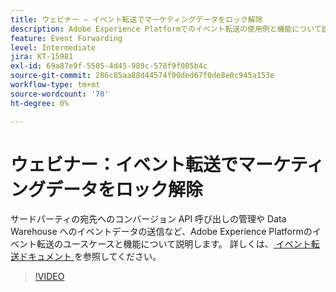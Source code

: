 ```yaml
---
title: ウェビナー – イベント転送でマーケティングデータをロック解除
description: Adobe Experience Platformでのイベント転送の使用例と機能について説明します。
feature: Event Forwarding
level: Intermediate
jira: KT-15981
exl-id: 69a87e9f-5505-4d45-989c-578f9f005b4c
source-git-commit: 286c85aa88d44574f00ded67f0de8e0c945a153e
workflow-type: tm+mt
source-wordcount: '70'
ht-degree: 0%

---
```


# ウェビナー：イベント転送でマーケティングデータをロック解除

サードパーティの宛先へのコンバージョン API 呼び出しの管理や Data Warehouse へのイベントデータの送信など、Adobe Experience Platformのイベント転送のユースケースと機能について説明します。 詳しくは、[ イベント転送ドキュメント ](https://experienceleague.adobe.com/docs/experience-platform/tags/event-forwarding/overview.html?lang=ja) を参照してください。

>[!VIDEO](https://video.tv.adobe.com/v/3434936?learn=on&enablevpops)
